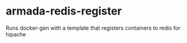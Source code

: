 armada-redis-register
=====================

Runs docker-gen with a template that registers containers to redis for hipache

